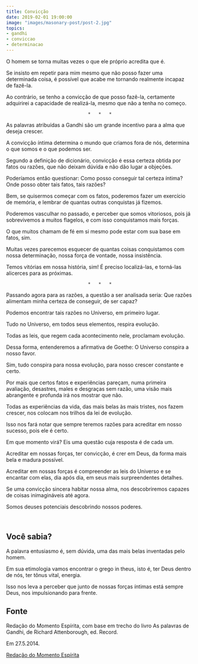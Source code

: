 ```yaml
---
title: Convicção
date: 2019-02-01 19:00:00
image: "images/masonary-post/post-2.jpg"
topics: 
- gandhi
- conviccao
- determinacao
---
```


O homem se torna muitas vezes o que ele próprio acredita que é.

Se insisto em repetir para mim mesmo que não posso fazer uma determinada coisa,
é possível que acabe me tornando realmente incapaz de fazê-la.

Ao contrário, se tenho a convicção de que posso fazê-la, certamente adquirirei
a capacidade de realizá-la, mesmo que não a tenha no começo.

                                   *   *   *

As palavras atribuídas a Gandhi são um grande incentivo para a alma que deseja
crescer.

A convicção íntima determina o mundo que criamos fora de nós, determina o que
somos e o que podemos ser.

Segundo a definição de dicionário, convicção é essa certeza obtida por fatos ou
razões, que não deixam dúvida e não dão lugar a objeções.

Poderíamos então questionar: Como posso conseguir tal certeza íntima? Onde
posso obter tais fatos, tais razões?

Bem, se quisermos começar com os fatos, poderemos fazer um exercício de
memória, e lembrar de quantas outras conquistas já fizemos.

Poderemos vasculhar no passado, e perceber que somos vitoriosos, pois já
sobrevivemos a muitos flagelos, e com isso conquistamos mais forças.

O que muitos chamam de fé em si mesmo pode estar com sua base em fatos, sim.

Muitas vezes parecemos esquecer de quantas coisas conquistamos com nossa
determinação, nossa força de vontade, nossa insistência.

Temos vitórias em nossa história, sim! É preciso localizá-las, e torná-las
alicerces para as próximas.

                                   *   *   *

Passando agora para as razões, a questão a ser analisada seria: Que razões
alimentam minha certeza de conseguir, de ser capaz?

Podemos encontrar tais razões no Universo, em primeiro lugar.

Tudo no Universo, em todos seus elementos, respira evolução.

Todas as leis, que regem cada acontecimento nele, proclamam evolução.

Dessa forma, entenderemos a afirmativa de Goethe: O Universo conspira a nosso
favor.

Sim, tudo conspira para nossa evolução, para nosso crescer constante e certo.

Por mais que certos fatos e experiências pareçam, numa primeira avaliação,
desastres, males e desgraças sem razão, uma visão mais abrangente e profunda
irá nos mostrar que não.

Todas as experiências da vida, das mais belas às mais tristes, nos fazem
crescer, nos colocam nos trilhos da lei de evolução.

Isso nos fará notar que sempre teremos razões para acreditar em nosso sucesso,
pois ele é certo.

Em que momento virá? Eis uma questão cuja resposta é de cada um.

Acreditar em nossas forças, ter convicção, é crer em Deus, da forma mais bela e
madura possível.

Acreditar em nossas forças é compreender as leis do Universo e se encantar com
elas, dia após dia, em seus mais surpreendentes detalhes.

Se uma convicção sincera habitar nossa alma, nos descobriremos capazes de
coisas inimagináveis até agora.

Somos deuses potenciais descobrindo nossos poderes.

 

## Você sabia? 

A palavra entusiasmo é, sem dúvida, uma das mais belas inventadas pelo homem.

Em sua etimologia vamos encontrar o grego in theus, isto é, ter Deus dentro de
nós, ter tônus vital, energia.

Isso nos leva a perceber que junto de nossas forças íntimas está sempre Deus,
nos impulsionando para frente.

## Fonte
Redação do Momento Espírita, com base em trecho
do livro As palavras de Gandhi, de Richard
Attenborough, ed. Record.

Em 27.5.2014. 

[Redação do Momento Espírita](http://momento.com.br/pt/ler_texto.php?id=4147)
